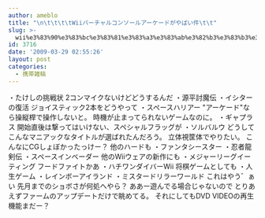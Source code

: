 ```yaml
---
author: ameblo
title: "\n\t\t\t\tWiiバーチャルコンソールアーケードがやばい件\t\t"
slug: >-
  wii%e3%83%90%e3%83%bc%e3%83%81%e3%83%a3%e3%83%ab%e3%82%b3%e3%83%b3%e3%82%bd%e3%83%bc%e3%83%ab%e3%82%a2%e3%83%bc%e3%82%b1%e3%83%bc%e3%83%89%e3%81%8c%e3%82%84%e3%81%b0%e3%81%84%e4%bb%b6
id: 3716
date: '2009-03-29 02:55:26'
layout: post
categories:
  - 携帯雑稿
---
```


・たけしの挑戦状 2コンマイクないけどどうするんだ ・源平討魔伝 ・イシターの復活 ジョイスティック2本をどうやって ・スペースハリアー "アーケード"なら操縦桿で操作しないと。 時機が止まってられないゲームなのに。 ・ギャプラス 開始直後は撃ってはいけない、スペシャルフラッグが ・ソルバルウ どうしてこんなマニアックなタイトルが選ばれたんだろう。 立体視筐体でやりたい。 こんなにCGしょぼかったっけー？ 他のハードも ・ファンタシースター ・忍者龍剣伝 ・スペースインベーダー 他のWiiウェアの新作にも ・メジャーリーグイーティング フードファイトかあ ・ハチワンダイバーWii 将棋ゲームとしても ・人生ゲーム ・レインボーアイランド ・ミスタードリラーワールド これはやう゛ぁい 先月までのショボさが何処へやら？ ああー遊んでる場合じゃないので とりあえずファームのアップデートだけで眺めてる。 それにしてもDVD VIDEOの再生機能まだー？